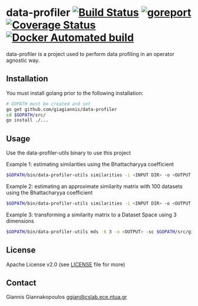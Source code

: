 data-profiler [![Build Status](https://travis-ci.org/giagiannis/data-profiler.svg?branch=master)](https://travis-ci.org/giagiannis/data-profiler) [![goreport](https://goreportcard.com/badge/github.com/giagiannis/data-profiler)](https://goreportcard.com/report/github.com/giagiannis/data-profiler) [![Coverage Status](https://coveralls.io/repos/github/giagiannis/data-profiler/badge.svg?branch=master)](https://coveralls.io/github/giagiannis/data-profiler?branch=master) [![Docker Automated build](https://img.shields.io/docker/automated/jrottenberg/ffmpeg.svg)](https://hub.docker.com/r/ggian/data-profiler/)
=============
data-profiler is a project used to perform data profiling in an operator agnostic way.

Installation
------------
You must install golang prior to the following installation:
```bash
# GOPATH must be created and set
go get github.com/giagiannis/data-profiler
cd $GOPATH/src/
go install ./...
```

Usage
-----
Use the data-profiler-utils binary to use this project

Example 1: estimating similarities using the Bhattacharyya coefficient
```bash
$GOPATH/bin/data-profiler-utils similarities -i <INPUT DIR> -o <OUTPUT FILE> -l <LOG FILE> -opt tree.scale=0.5
```

Example 2: estimating an approximate similarity matrix with 100 datasets using the Bhattacharyya coefficient
```bash
$GOPATH/bin/data-profiler-utils similarities -i <INPUT DIR> -o <OUTPUT FILE> -l <LOG FILE> -opt tree.scale=0.5 -p APRX,count=100
```

Example 3: transforming a similarity matrix to a Dataset Space using 3 dimensions
```bash
$GOPATH/bin/data-profiler-utils mds -k 3 -o <OUTPUT> -sc $GOPATH/src/github.com/giagiannis/data-profiler/_rscripts/mdscaling.R -sim <SIMILARITY MATRIX>
```


License
-------
Apache License v2.0 (see [LICENSE](LICENSE) file for more)


Contact
-------
Giannis Giannakopoulos ggian@cslab.ece.ntua.gr

